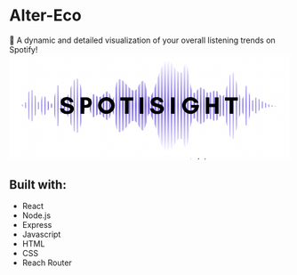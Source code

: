 # Alter-Eco

🎵 A dynamic and detailed visualization of your overall listening trends on Spotify! 
![SpotiSight Logo](Logo.png)

## Built with: 
* React
* Node.js
* Express
* Javascript
* HTML
* CSS
* Reach Router



